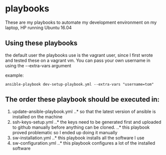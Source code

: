 # playbooks

These are my playbooks to automate my development environment on my laptop, HP running Ubuntu 16.04

## Using these playbooks

the default user the playbooks use is the vagrant user, since I first wrote and tested these on a vagrant vm.
You can pass your own username in using the --extra-vars argument

example: 

```
ansible-playbook dev-setup-playbook.yml --extra-vars "username=tom"
```

## The order these playbook should be executed in:

1. update-ansible-playbook.yml
..* so that the latest version of ansible is installed on the machine
2. ssh-keys-setup.yml
..* the keys need to be generated first and uploaded to github manually before anything can be cloned.
..* this playbook proved problematic so I ended up doing it manually
3. sw-installation.yml
..* this playbook installs all the software I use
4. sw-configuration.yml
..* this playbook configures a lot of the installed software
